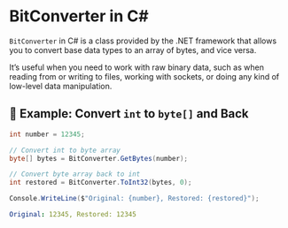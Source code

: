 # BitConverter in C#

`BitConverter` in C# is a class provided by the .NET framework that allows you to convert base data types to an array of bytes, and vice versa.  

It’s useful when you need to work with raw binary data, such as when reading from or writing to files, working with sockets, or doing any kind of low-level data manipulation.

## 🔧 Example: Convert `int` to `byte[]` and Back

```csharp
int number = 12345;

// Convert int to byte array
byte[] bytes = BitConverter.GetBytes(number);

// Convert byte array back to int
int restored = BitConverter.ToInt32(bytes, 0);

Console.WriteLine($"Original: {number}, Restored: {restored}");
```
```yaml
Original: 12345, Restored: 12345
```
